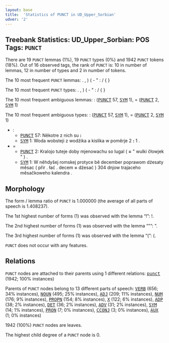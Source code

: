 ```yaml
---
layout: base
title:  'Statistics of PUNCT in UD_Upper_Sorbian'
udver: '2'
---
```


## Treebank Statistics: UD_Upper_Sorbian: POS Tags: `PUNCT`

There are 19 `PUNCT` lemmas (1%), 19 `PUNCT` types (0%) and 1942 `PUNCT` tokens (18%).
Out of 16 observed tags, the rank of `PUNCT` is: 10 in number of lemmas, 12 in number of types and 2 in number of tokens.

The 10 most frequent `PUNCT` lemmas: . , ) ( - " : / { }

The 10 most frequent `PUNCT` types:  . , ) ( - " : / { }

The 10 most frequent ambiguous lemmas: : (<tt><a href="hsb-pos-PUNCT.html">PUNCT</a></tt> 57, <tt><a href="hsb-pos-SYM.html">SYM</a></tt> 1), = (<tt><a href="hsb-pos-PUNCT.html">PUNCT</a></tt> 2, <tt><a href="hsb-pos-SYM.html">SYM</a></tt> 1)

The 10 most frequent ambiguous types:  : (<tt><a href="hsb-pos-PUNCT.html">PUNCT</a></tt> 57, <tt><a href="hsb-pos-SYM.html">SYM</a></tt> 1), = (<tt><a href="hsb-pos-PUNCT.html">PUNCT</a></tt> 2, <tt><a href="hsb-pos-SYM.html">SYM</a></tt> 1)


* :
  * <tt><a href="hsb-pos-PUNCT.html">PUNCT</a></tt> 57: Někotre z nich su <b>:</b>
  * <tt><a href="hsb-pos-SYM.html">SYM</a></tt> 1: Woda wobsteji z wodźika a kislika w poměrje 2 <b>:</b> 1 .
* =
  * <tt><a href="hsb-pos-PUNCT.html">PUNCT</a></tt> 2: Kralojo tuteje doby mjenowachu so lugal ( <b>=</b> " wulki čłowjek " ) .
  * <tt><a href="hsb-pos-SYM.html">SYM</a></tt> 1: W něhdyšej romskej protyce bě december poprawom dźesaty měsac ( přir . łać . decem <b>=</b> dźesać ) 304 dnjow trajaceho měsačkoweho kalendra .

## Morphology

The form / lemma ratio of `PUNCT` is 1.000000 (the average of all parts of speech is 1.408237).

The 1st highest number of forms (1) was observed with the lemma “!”: !.

The 2nd highest number of forms (1) was observed with the lemma “"”: ".

The 3rd highest number of forms (1) was observed with the lemma “(”: (.

`PUNCT` does not occur with any features.


## Relations

`PUNCT` nodes are attached to their parents using 1 different relations: <tt><a href="hsb-dep-punct.html">punct</a></tt> (1942; 100% instances)

Parents of `PUNCT` nodes belong to 13 different parts of speech: <tt><a href="hsb-pos-VERB.html">VERB</a></tt> (656; 34% instances), <tt><a href="hsb-pos-NOUN.html">NOUN</a></tt> (495; 25% instances), <tt><a href="hsb-pos-ADJ.html">ADJ</a></tt> (209; 11% instances), <tt><a href="hsb-pos-NUM.html">NUM</a></tt> (176; 9% instances), <tt><a href="hsb-pos-PROPN.html">PROPN</a></tt> (154; 8% instances), <tt><a href="hsb-pos-X.html">X</a></tt> (122; 6% instances), <tt><a href="hsb-pos-ADP.html">ADP</a></tt> (38; 2% instances), <tt><a href="hsb-pos-DET.html">DET</a></tt> (36; 2% instances), <tt><a href="hsb-pos-ADV.html">ADV</a></tt> (31; 2% instances), <tt><a href="hsb-pos-SYM.html">SYM</a></tt> (14; 1% instances), <tt><a href="hsb-pos-PRON.html">PRON</a></tt> (7; 0% instances), <tt><a href="hsb-pos-CCONJ.html">CCONJ</a></tt> (3; 0% instances), <tt><a href="hsb-pos-AUX.html">AUX</a></tt> (1; 0% instances)

1942 (100%) `PUNCT` nodes are leaves.

The highest child degree of a `PUNCT` node is 0.

